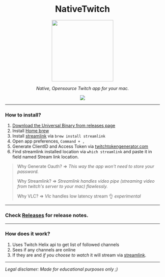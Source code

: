 
<div align="center">
  <h1>NativeTwitch</h1>
  
  <img src="https://user-images.githubusercontent.com/43297314/139798460-ac6e46a5-7935-46d7-9cbf-e2d86930e912.png" width="200px">

*Native, Opensource Twitch app for your mac.*

<img src="https://user-images.githubusercontent.com/43297314/147424959-05c6a6a1-08f5-40ed-bbd7-4393a9a194a8.png">
  
</div>

----

### How to install?

1. [Download the Universal Binary from releases page](https://github.com/Aayush9029/NativeTwitch/releases/download/v4.0/NativeTwitch.app.zip)
2. Install [Home brew](https://brew.sh/) 
3. Install [streamlink](https://github.com/streamlink/streamlink) via ```brew install streamlink```
4. Open app preferences, `Command + ,`
5. Generate ClientID and Access Token via [twitchtokengenerator.com](https://twitchtokengenerator.com/quick/NIaMdzGYBR)
6. Find streamlink installed location via ```which streamlink``` and paste it in field named Stream link location.



> Why Generate Oauth? => *This way the app won't need to store your password.*
>
> Why Streamlink? => *Streamlink handles video pipe (streaming video from twitch's server to your mac) flawlessly.*
>
> Why VLC? => *Vlc* handles low latency stream 👌 *experimental* 
---

### Check [Releases](https://github.com/Aayush9029/NativeTwitch/releases) for release notes.

---

### How does it work?

1. Uses Twitch Helix api to get list of followed channels
2. Sees if any channels are online
3. If they are and *if you choose to watch* it will stream via [streamlink](https://github.com/streamlink/streamlink).

---

*Legal disclamer: Made for educational purposes only ;)*

